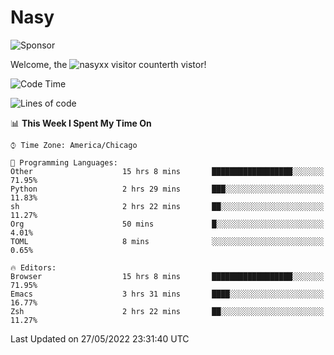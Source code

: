 # Nasy

<!--
<p align="center">
<img height="200" src="https://github-readme-stats.vercel.app/api?username=nasyxx&count_private=true&show_icons=true&theme=dracula&include_all_commits=true"/>
<img height="200" src="https://github-readme-stats.vercel.app/api/top-langs/?username=nasyxx&theme=dracula&hide=html,jupyter+notebook&count_private=true&show_icons=true"/>
</p>

  
----------------
-->

![Sponsor](https://img.shields.io/static/v1.svg?label=Sponsor&message=%E2%9D%A4&logo=GitHub&style=flat&color=pink)
 
Welcome, the ![nasyxx visitor counter](https://count.getloli.com/get/@nasyxx?theme=rule34)th vistor!
 
<!--START_SECTION:waka-->
![Code Time](http://img.shields.io/badge/Code%20Time-2%2C424%20hrs%2052%20mins-blue)

![Lines of code](https://img.shields.io/badge/From%20Hello%20World%20I%27ve%20Written-5%20Million%20lines%20of%20code-blue)

📊 **This Week I Spent My Time On** 

```text
⌚︎ Time Zone: America/Chicago

💬 Programming Languages: 
Other                    15 hrs 8 mins       ██████████████████░░░░░░░   71.95% 
Python                   2 hrs 29 mins       ███░░░░░░░░░░░░░░░░░░░░░░   11.83% 
sh                       2 hrs 22 mins       ██░░░░░░░░░░░░░░░░░░░░░░░   11.27% 
Org                      50 mins             █░░░░░░░░░░░░░░░░░░░░░░░░   4.01% 
TOML                     8 mins              ░░░░░░░░░░░░░░░░░░░░░░░░░   0.65%

🔥 Editors: 
Browser                  15 hrs 8 mins       ██████████████████░░░░░░░   71.95% 
Emacs                    3 hrs 31 mins       ████░░░░░░░░░░░░░░░░░░░░░   16.77% 
Zsh                      2 hrs 22 mins       ██░░░░░░░░░░░░░░░░░░░░░░░   11.27%

```


 Last Updated on 27/05/2022 23:31:40 UTC
<!--END_SECTION:waka-->

<!-- ![visitors](https://visitor-badge.laobi.icu/badge?page_id=nasyxx.nasyxx) -->

